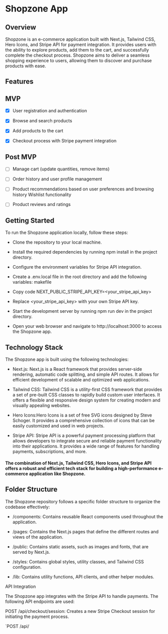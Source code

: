 # Shopzone App

## Overview

Shopzone is an e-commerce application built with Next.js, Tailwind CSS, Hero Icons, and Stripe API for payment integration. It provides users with the ability to explore products, add them to the cart, and successfully complete the checkout process. Shopzone aims to deliver a seamless shopping experience to users, allowing them to discover and purchase products with ease.

## Features

## MVP

 - [x] User registration and authentication
       
 - [x] Browse and search products

 - [x] Add products to the cart

 - [x] Checkout process with Stripe payment integration
       
## Post MVP
 - [ ] Manage cart (update quantities, remove items)
 
 - [ ] Order history and user profile management

- [ ] Product recommendations based on user preferences and browsing history
 Wishlist functionality
- [ ] Product reviews and ratings

## Getting Started

To run the Shopzone application locally, follow these steps:

- Clone the repository to your local machine.

- Install the required dependencies by running npm install in the project directory.

- Configure the environment variables for Stripe API integration.

- Create a .env.local file in the root directory and add the following variables:
makefile

- Copy code
NEXT_PUBLIC_STRIPE_API_KEY=<your_stripe_api_key>
- Replace <your_stripe_api_key> with your own Stripe API key.
- Start the development server by running npm run dev in the project directory.
- Open your web browser and navigate to http://localhost:3000 to access the Shopzone app.

## Technology Stack
The Shopzone app is built using the following technologies:

- Next.js: Next.js is a React framework that provides server-side rendering, automatic code splitting, and simple API routes. It allows for efficient development of scalable and optimized web applications.

- Tailwind CSS: Tailwind CSS is a utility-first CSS framework that provides a set of pre-built CSS classes to rapidly build custom user interfaces. It offers a flexible and responsive design system for creating modern and visually appealing websites.

- Hero Icons:Hero Icons is a set of free SVG icons designed by Steve Schoger. It provides a comprehensive collection of icons that can be easily customized and used in web projects.

- Stripe API: Stripe API is a powerful payment processing platform that allows developers to integrate secure and reliable payment functionality into their applications. It provides a wide range of features for handling payments, subscriptions, and more.

#### The combination of Next.js, Tailwind CSS, Hero Icons, and Stripe API offers a robust and efficient tech stack for building a high-performance e-commerce application like Shopzone.

## Folder Structure
The Shopzone repository follows a specific folder structure to organize the codebase effectively:
- /components: Contains reusable React components used throughout the application.

- /pages: Contains the Next.js pages that define the different routes and views of the application.

- /public: Contains static assets, such as images and fonts, that are served by Next.js.

- /styles: Contains global styles, utility classes, and Tailwind CSS configuration.

- /lib: Contains utility functions, API clients, and other helper modules.


  
API Integration

The Shopzone app integrates with the Stripe API to handle payments. The following API endpoints are used:

POST /api/checkout/session: Creates a new Stripe Checkout session for initiating the payment process.

`POST /api/
